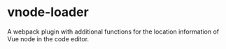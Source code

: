 # vnode-loader

A webpack plugin with additional functions for the location information of Vue node in the code editor.

